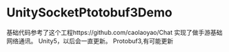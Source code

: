 # UnitySocketPtotobuf3Demo
基础代码参考了这个工程https://github.com/caolaoyao/Chat
实现了做手游基础网络通讯。
Unity5，以后会一直更新。
Protobuf3,有可能更新
